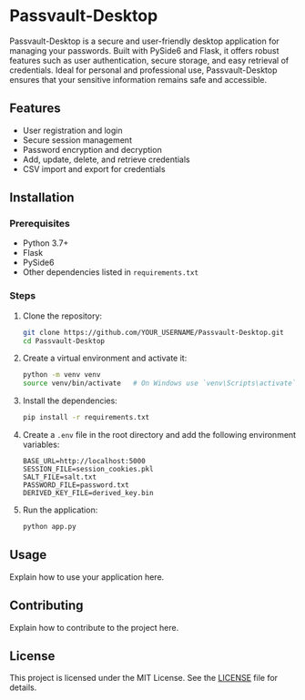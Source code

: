 # Passvault-Desktop

Passvault-Desktop is a secure and user-friendly desktop application for managing your passwords. Built with PySide6 and Flask, it offers robust features such as user authentication, secure storage, and easy retrieval of credentials. Ideal for personal and professional use, Passvault-Desktop ensures that your sensitive information remains safe and accessible.

## Features

- User registration and login
- Secure session management
- Password encryption and decryption
- Add, update, delete, and retrieve credentials
- CSV import and export for credentials

## Installation

### Prerequisites

- Python 3.7+
- Flask
- PySide6
- Other dependencies listed in `requirements.txt`

### Steps

1. Clone the repository:

    ```sh
    git clone https://github.com/YOUR_USERNAME/Passvault-Desktop.git
    cd Passvault-Desktop
    ```

2. Create a virtual environment and activate it:

    ```sh
    python -m venv venv
    source venv/bin/activate   # On Windows use `venv\Scripts\activate`
    ```

3. Install the dependencies:

    ```sh
    pip install -r requirements.txt
    ```

4. Create a `.env` file in the root directory and add the following environment variables:

    ```env
    BASE_URL=http://localhost:5000
    SESSION_FILE=session_cookies.pkl
    SALT_FILE=salt.txt
    PASSWORD_FILE=password.txt
    DERIVED_KEY_FILE=derived_key.bin
    ```

5. Run the application:

    ```sh
    python app.py
    ```

## Usage

Explain how to use your application here.

## Contributing

Explain how to contribute to the project here.

## License

This project is licensed under the MIT License. See the [LICENSE](LICENSE) file for details.
